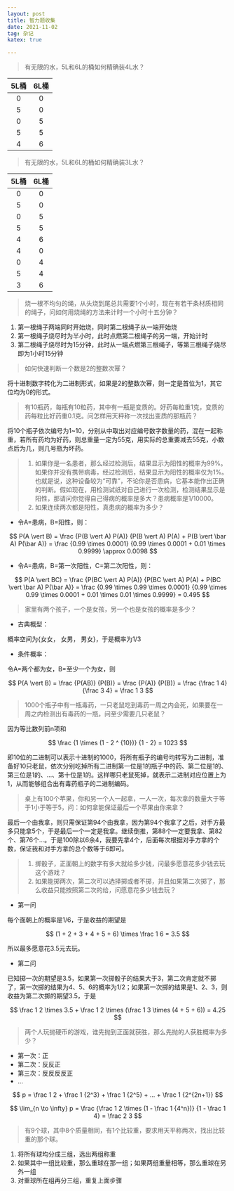 ```yaml
---
layout: post
title: 智力题收集
date: 2021-11-02
tag: 杂记
katex: true

---
```


> 有无限的水，5L和6L的桶如何精确装4L水？

| 5L桶 | 6L桶 |
| :--: | :--: |
|  0   |  0   |
|  5   |  0   |
|  0   |  5   |
|  5   |  5   |
|  4   |  6   |

> 有无限的水，5L和6L的桶如何精确装3L水？

| 5L桶 | 6L桶 |
| :--: | :--: |
|  0   |  0   |
|  5   |  0   |
|  0   |  5   |
|  5   |  5   |
|  4   |  6   |
|  4   |  0   |
|  0   |  4   |
|  5   |  4   |
|  3   |  6   |

> 烧一根不均匀的绳，从头烧到尾总共需要1个小时，现在有若干条材质相同的绳子，问如何用烧绳的方法来计时一个小时十五分钟？

1. 第一根绳子两端同时开始烧，同时第二根绳子从一端开始烧
2. 第一根绳子烧尽时为半小时，此时点燃第二根绳子的另一端，开始计时
3. 第二根绳子烧尽时为15分钟，此时从一端点燃第三根绳子，等第三根绳子烧尽即为1小时15分钟

> 如何快速判断一个数是2的整数次幂？

将十进制数字转化为二进制形式，如果是2的整数次幂，则一定是首位为1，其它位均为0的形式。

> 有10瓶药，每瓶有10粒药，其中有一瓶是变质的。好药每粒重1克，变质的药每粒比好药重0.1克。问怎样用天秤称一次找出变质的那瓶药？

将10个瓶子依次编号为1~10，分别从中取出对应编号数字数量的药，混在一起称重，若所有药均为好药，则总重量一定为55克，用实际的总重要减去55克，小数点后为几，则几号瓶为坏药。

> 1. 如果你是一名患者，那么经过检测后，结果显示为阳性的概率为99%。如果你并没有携带病毒，经过检测后，结果显示为阳性的概率仅为1%。也就是说，这种设备较为“可靠”，不论你是否患病，它基本能作出正确的判断。假如现在，用检测试纸对自己进行一次检测，检测结果显示是阳性，那请问你觉得自己得病的概率是多大？患病概率是1/10000。
> 2. 如果连续两次都是阳性，真患病的概率为多少？



- 令A=患病，B=阳性，则：

$$
P(A \vert B) = \frac {P(B \vert A) P(A)} {P(B \vert A) P(A) + P(B \vert \bar A) P(\bar A)} = \frac {0.99 \times 0.0001} {0.99 \times 0.0001 + 0.01 \times 0.9999} \approx 0.0098
$$

- 令A=患病，B=第一次阳性，C=第二次阳性，则：

$$
P(A \vert BC) = \frac {P(BC \vert A) P(A)} {P(BC \vert A) P(A) + P(BC \vert \bar A) P(\bar A)} = \frac {0.99 \times 0.99 \times 0.0001} {0.99 \times 0.99 \times 0.0001 + 0.01 \times 0.01 \times 0.9999} = 0.495
$$

> 家里有两个孩子，一个是女孩，另一个也是女孩的概率是多少？

- 古典概型：

概率空间为{女女， 女男， 男女}，于是概率为1/3

- 条件概率：

令A=两个都为女，B=至少一个为女，则

$$
P(A \vert B) = \frac {P(AB)} {P(B)} = \frac {P(A)} {P(B)} = \frac {\frac 1 4} {\frac 3 4} = \frac 1 3
$$

> 1000个瓶子中有一瓶毒药，一只老鼠吃到毒药一周之内会死，如果要在一周之内检测出有毒药的一瓶，问至少需要几只老鼠？

因为等比数列前n项和

$$
\frac {1 \times (1 - 2 ^ {10})} {1 - 2} = 1023
$$

即10位的二进制可以表示十进制的1000，将所有瓶子的编号均转写为二进制，准备好10只老鼠，依次分别吃掉所有二进制第一位是1的瓶子中的药、第二位是1的、第三位是1的、…、第十位是1的。这样哪只老鼠死掉，就表示二进制对应位置上为1，从而能够组合出有毒药瓶子的二进制编码。

> 桌上有100个苹果，你和另一个人一起拿，一人一次，每次拿的数量大于等于1小于等于5，问：如何拿能保证最后一个苹果由你来拿？

最后一个由我拿，则只需保证第94个由我拿，因为第94个我拿了之后，对手方最多只能拿5个，于是最后一个一定是我拿。继续倒推，第88个一定要我拿、第82个、第76个…。于是100除以6余4，我要先拿4个，后面每次根据对手方拿的个数，保证我和对手方拿的总个数等于6即可。

> 1. 掷骰子，正面朝上的数字有多大就给多少钱，问最多愿意花多少钱去玩这个游戏？
> 2. 如果能掷两次，第二次可以选择掷或者不掷，并且如果第二次掷了，那么收益只能按照第二次的给，问愿意花多少钱去玩？

- 第一问

每个面朝上的概率是1/6，于是收益的期望是

$$
(1 + 2 + 3 + 4 + 5 + 6) \times \frac 1 6 = 3.5
$$

所以最多愿意花3.5元去玩。

- 第二问

已知掷一次的期望是3.5，如果第一次掷骰子的结果大于3，第二次肯定就不掷了，第一次掷的结果为4、5、6的概率为1/2；如果第一次掷的结果是1、2、3，则收益为第二次掷的期望3.5，于是

$$
\frac 1 2 \times 3.5 + \frac 1 2 \times (\frac 1 3 \times (4 + 5 + 6)) = 4.25
$$

> 两个人玩抛硬币的游戏，谁先抛到正面就获胜，那么先抛的人获胜概率为多少？

- 第一次：正
- 第二次：反反正
- 第三次：反反反反正
- …

$$
p = \frac 1 2 + \frac 1 {2^3} + \frac 1 {2^5} + ... + \frac 1 {2^{2n+1}}
$$

$$
\lim_{n \to \infty} p = \frac {\frac 1 2 \times (1 - \frac 1 {4^n})} {1 - \frac 1 4} = \frac 2 3
$$

> 有9个球，其中8个质量相同，有1个比较重，要求用天平称两次，找出比较重的那个球。

1. 将所有球均分成三组，选出两组称重
2. 如果其中一组比较重，那么重球在那一组；如果两组重量相等，那么重球在另外一组
3. 对重球所在组再分三组，重复上面步骤


